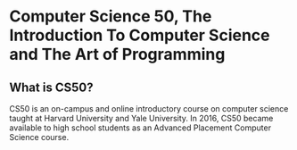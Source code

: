 # Computer Science 50, The Introduction To Computer Science and The Art of Programming

## What is CS50?

CS50 is an on-campus and online introductory course on computer science taught at Harvard University and Yale University. In 2016, CS50 became available to high school students as an Advanced Placement Computer Science course.
